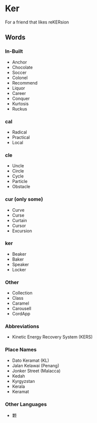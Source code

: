 # Ker
For a friend that likes reKERsion

## Words

### In-Built
- Anchor
- Chocolate
- Soccer
- Colonel
- Recommend
- Liquor
- Career
- Conquer
- Kurtosis
- Ruckus

### cal
- Radical
- Practical
- Local

### cle
- Uncle
- Circle
- Cycle
- Particle
- Obstacle

### cur (only some)
- Curve
- Curse
- Curtain
- Cursor
- Excursion

### ker
- Beaker
- Baker
- Speaker
- Locker

### Other
- Collection
- Class
- Caramel
- Carousell
- CordApp

### Abbreviations
- Kinetic Energy Recovery System (KERS)

### Place Names
- Dato Keramat (KL)
- Jalan Kelawai (Penang)
- Jonker Street (Malacca)
- Kedah
- Kyrgyzstan
- Kerala
- Keramat

### Other Languages
- 颗

